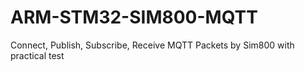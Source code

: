# ARM-STM32-SIM800-MQTT
Connect, Publish, Subscribe, Receive MQTT Packets by Sim800  with practical test
